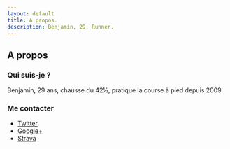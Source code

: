```yaml
---
layout: default
title: A propos.
description: Benjamin, 29, Runner.
---
```


## A propos

### Qui suis-je ?

Benjamin, 29 ans, chausse du 42½, pratique la course à pied depuis 2009.

### Me contacter

* [Twitter][12]
* [Google+][13]
* [Strava][14]

[1]: http://fr.wikipedia.org/wiki/Fartlek
[2]: http://fr.wikipedia.org/wiki/Vitesse_maximale_a%C3%A9robie
[3]: http://fr.wikipedia.org/wiki/P%C3%A9riostite
[4]: http://www.i-run.fr/recherche.html?nom=nike+free
[5]: http://twitter.com/benjamin_ds
[6]: https://plus.google.com/+BenjaminDosSantos
[7]: http://connect.garmin.com/modern/profile/bdossantos
[8]: http://jekyllrb.com/
[9]: https://github.com/bdossantos/runner.sh
[10]: http://fr.wikipedia.org/wiki/Raspberry_Pi
[11]: /humans.txt
[12]: https://twitter.com/benjamin_ds
[13]: https://plus.google.com/+BenjaminDosSantos
[14]: https://www.strava.com/athletes/6925704
